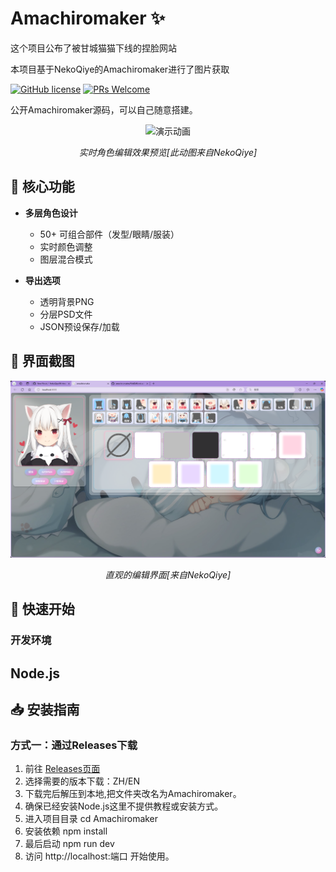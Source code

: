 # Amachiromaker ✨

这个项目公布了被甘城猫猫下线的捏脸网站

本项目基于NekoQiye的Amachiromaker进行了图片获取

[![GitHub license](https://img.shields.io/badge/license-MIT-blue.svg)](LICENSE)
[![PRs Welcome](https://img.shields.io/badge/PRs-欢迎投稿-brightgreen.svg)](CONTRIBUTING.md)

公开Amachiromaker源码，可以自己随意搭建。

<div align="center">
  <img src="readme-assets/gif1.gif" width="600" alt="演示动画"/>
  <p><em>实时角色编辑效果预览[此动图来自NekoQiye]</em></p>
</div>

## 🎨 核心功能

- **多层角色设计**
  - 50+ 可组合部件（发型/眼睛/服装）
  - 实时颜色调整
  - 图层混合模式

- **导出选项**
  - 透明背景PNG
  - 分层PSD文件
  - JSON预设保存/加载

## 📸 界面截图

<div align="center">
  <img src="readme-assets/screenshot.png" width="800" alt="操作界面截图"/>
  <p><em>直观的编辑界面[来自NekoQiye]</em></p>
</div>

## 🚀 快速开始

### 开发环境
## Node.js

## 📥 安装指南

### 方式一：通过Releases下载
1. 前往 [Releases页面](https://github.com/xiaoxhan1234/Amachiromaker/releases/tag/Amachiromaker)
2. 选择需要的版本下载：ZH/EN
3. 下载完后解压到本地,把文件夹改名为Amachiromaker。
4. 确保已经安装Node.js这里不提供教程或安装方式。
5. 进入项目目录
cd Amachiromaker
6. 安装依赖
npm install
7. 最后启动
npm run dev
8. 访问 http://localhost:端口  开始使用。

